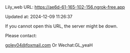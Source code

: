 Lily_web URL: https://ae6d-61-165-102-156.ngrok-free.app

Updated at: 2024-12-09 11:26:37

If you cannot open this URL, the server might be down.

Please contact: 

goley04@foxmail.com Or Wechat:GL_yeaH